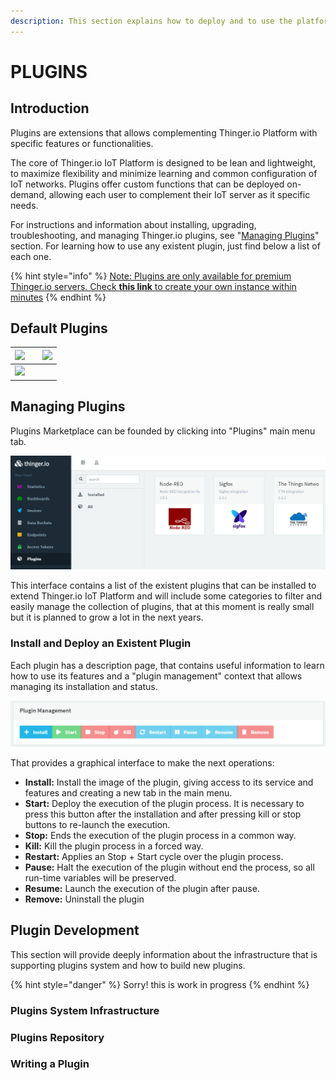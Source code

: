 ```yaml
---
description: This section explains how to deploy and to use the platform Plugins System
---
```


# PLUGINS

## Introduction

Plugins are extensions that allows complementing Thinger.io Platform with specific features or functionalities. 

The core of Thinger.io IoT Platform is designed to be lean and lightweight, to maximize flexibility and minimize learning and common configuration of IoT networks.  Plugins offer custom functions that can be deployed on-demand,  allowing each user to complement their IoT server as it specific needs.

For instructions and information about installing, upgrading, troubleshooting, and managing Thinger.io plugins, see "[Managing Plugins](https://app.gitbook.com/@thinger-io/s/docs/~/drafts/-LrOtZT2lM_x5eeYS6ra/primary/plugins#managing-plugins)" section. For learning how to use any existent plugin, just find below a list of each one.

{% hint style="info" %}
[Note: Plugins are only available for premium Thinger.io servers. Check **this link** to create your own instance within minutes](https://pricing.thinger.io)
{% endhint %}

## Default Plugins

| [![](../.gitbook/assets/imagen1sas.png)](node-red.md) |                 | [![](../.gitbook/assets/imagen12.png)](sigfox.md) |
| :--- | :--- | :--- |
| [![](../.gitbook/assets/imagen123.png)](the-things-network.md) |  |   |

## Managing Plugins

Plugins Marketplace can be founded by clicking into "Plugins" main menu tab.  

![](../.gitbook/assets/image%20%28164%29.png)

This interface contains a list of the existent plugins that can be installed to extend Thinger.io IoT Platform and will include some categories to filter and easily manage the collection of plugins, that at this moment is really small but it is planned to grow a lot in the next years. 

### Install and Deploy an Existent Plugin

Each plugin has a description page, that contains useful information to learn how to use its features and a "plugin management" context that allows managing its installation and status.

![](../.gitbook/assets/image%20%28175%29.png)

That provides a graphical interface to make the next operations:

* **Install:** Install the image of the plugin, giving access to its service and features and creating a new tab in the main menu.
* **Start:** Deploy the execution of the plugin process. It is necessary to press this button after the installation and after pressing kill or stop buttons to re-launch the execution.
* **Stop:** Ends the execution of the plugin process in a common way.
* **Kill:** Kill the plugin process in a forced way.
* **Restart:** Applies an Stop + Start cycle over the plugin process.
* **Pause:** Halt the execution of the plugin without end the process, so all run-time variables will be preserved.
* **Resume:** Launch the execution of the plugin after pause.
* **Remove:** Uninstall the plugin

## Plugin Development 

This section will provide deeply information about the infrastructure that is supporting plugins system and how to build new plugins.

{% hint style="danger" %}
Sorry! this is work in progress 
{% endhint %}

### Plugins System Infrastructure

### Plugins Repository

### Writing a Plugin

